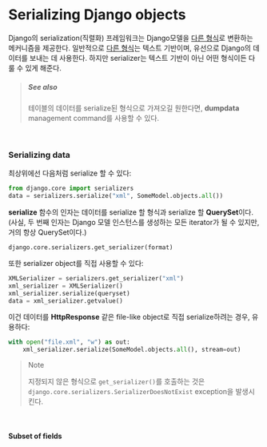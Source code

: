 # Serializing Django objects

Django의 serialization(직렬화) 프레임워크는 Django모델을 <u>다른 형식</u>로 변환하는 메커니즘을 제공한다. 일반적으로 <u>다른 형식</u>는 텍스트 기반이며, 유선으로 Django의 데이터를 보내는 데 사용한다. 하지만 serializer는 텍스트 기반이 아닌 어떤 형식이든 다룰 수 있게 해준다.

> ##### See also
>
> 테이블의 데이터를 serialize된 형식으로 가져오길 원한다면, **dumpdata** management command를 사용할 수 있다.

<br>

### Serializing data

최상위에선 다음처럼 serialize 할 수 있다:

```python
from django.core import serializers
data = serializers.serialize("xml", SomeModel.objects.all())
```

**serialize** 함수의 인자는 데이터를 serialize 할 형식과 serialize 할 **QuerySet**이다. (사실, 두 번째 인자는 Django 모델 인스턴스를 생성하는 모든 iterator가 될 수 있지만, 거의 항상 QuerySet이다.)

`django.core.serializers.get_serializer(format)`

또한 serializer object를 직접 사용할 수 있다:

```python
XMLSerializer = serializers.get_serializer("xml")
xml_serializer = XMLSerializer()
xml_serializer.serialize(queryset)
data = xml_serializer.getvalue()
```

이건 데이터를 **HttpResponse** 같은 file-like object로 직접 serialize하려는 경우, 유용하다:

```python
with open("file.xml", "w") as out:
    xml_serializer.serialize(SomeModel.objects.all(), stream=out)
```

> Note
>
> 지정되지 않은 형식으로 `get_serializer()`를 호출하는 것은 `django.core.serializers.SerializerDoesNotExist` exception을 발생시킨다.

<br>

#### Subset of fields